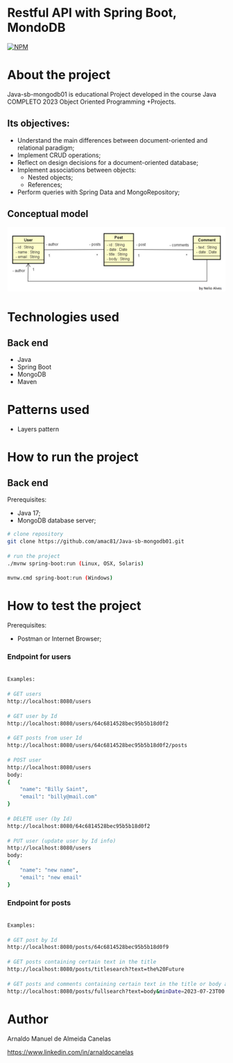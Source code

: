 # Restful API with Spring Boot, MondoDB

[![NPM](https://img.shields.io/npm/l/react)](https://github.com/amac81/Java-sb-mongodb01/blob/main/LICENSE) 

# About the project

Java-sb-mongodb01 is educational Project developed in the course Java COMPLETO 2023 Object Oriented Programming +Projects.

##  Its objectives:

- Understand the main differences between document-oriented and relational paradigm;
- Implement CRUD operations;
- Reflect on design decisions for a document-oriented database;
- Implement associations between objects:
  - Nested objects;
  - References;
- Perform queries with Spring Data and MongoRepository;

## Conceptual model
![Modelo Conceitual](https://github.com/amac81/Java-sb-mongodb01/blob/main/assets/raw/conceptual_model.png)

# Technologies used
## Back end
- Java
- Spring Boot
- MongoDB
- Maven

# Patterns used
- Layers pattern

# How to run the project

## Back end
Prerequisites: 
  - Java 17;
  - MongoDB database server;

```bash
# clone repository
git clone https://github.com/amac81/Java-sb-mongodb01.git

# run the project
./mvnw spring-boot:run (Linux, OSX, Solaris)

mvnw.cmd spring-boot:run (Windows)
```

# How to test the project

Prerequisites: 
  - Postman or Internet Browser;

### Endpoint for users

```bash

Examples:

# GET users
http://localhost:8080/users

# GET user by Id
http://localhost:8080/users/64c6814528bec95b5b18d0f2

# GET posts from user Id
http://localhost:8080/users/64c6814528bec95b5b18d0f2/posts

# POST user
http://localhost:8080/users
body:
{
    "name": "Billy Saint",
    "email": "billy@mail.com"    
}

# DELETE user (by Id)
http://localhost:8080/64c6814528bec95b5b18d0f2

# PUT user (update user by Id info)
http://localhost:8080/users
body:
{
    "name": "new name",
    "email": "new email"    
}

```

### Endpoint for posts

```bash

Examples:

# GET post by Id
http://localhost:8080/posts/64c6814528bec95b5b18d0f9

# GET posts containing certain text in the title
http://localhost:8080/posts/titlesearch?text=the%20Future

# GET posts and comments containing certain text in the title or body and between dates
http://localhost:8080/posts/fullsearch?text=body&minDate=2023-07-23T00:00:00.000Z&maxDate=2023-07-25T23:59:00.000Z

```

# Author

Arnaldo Manuel de Almeida Canelas

https://www.linkedin.com/in/arnaldocanelas

